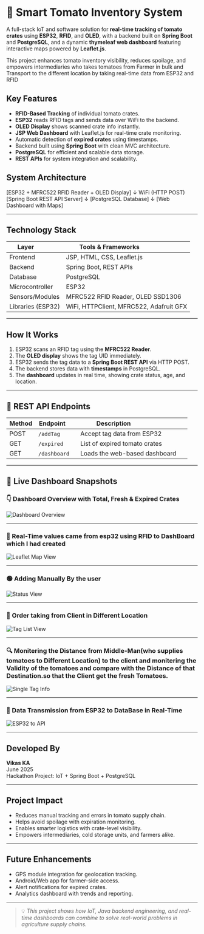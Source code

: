 # 🍅 Smart Tomato Inventory System

A full-stack IoT and software solution for **real-time tracking of tomato crates** using **ESP32**, **RFID**, and **OLED**, with a backend built on **Spring Boot** and **PostgreSQL**, and a dynamic **thymeleaf web dashboard** featuring interactive maps powered by **Leaflet.js**.

This project enhances tomato inventory visibility, reduces spoilage, and empowers intermediaries who takes tomatoes from Farmer in bulk  and Transport to the different location by taking real-time data from ESP32 and RFID 



##  Key Features

-  **RFID-Based Tracking** of individual tomato crates.
-  **ESP32** reads RFID tags and sends data over WiFi to the backend.
-  **OLED Display** shows scanned crate info instantly.
-  **JSP Web Dashboard** with Leaflet.js for real-time crate monitoring.
-  Automatic detection of **expired crates** using timestamps.
-  Backend built using **Spring Boot** with clean MVC architecture.
-  **PostgreSQL** for efficient and scalable data storage.
-  **REST APIs** for system integration and scalability.



##  System Architecture

[ESP32 + MFRC522 RFID Reader + OLED Display]
↓ WiFi (HTTP POST)
[Spring Boot REST API Server]
↓
[PostgreSQL Database]
↓
[Web Dashboard with Maps]




---

##  Technology Stack

| Layer            | Tools & Frameworks                      |
|------------------|------------------------------------------|
| Frontend         | JSP, HTML, CSS, Leaflet.js               |
| Backend          | Spring Boot, REST APIs                   |
| Database         | PostgreSQL                               |
| Microcontroller  | ESP32                                    |
| Sensors/Modules  | MFRC522 RFID Reader, OLED SSD1306        |
| Libraries (ESP32)| WiFi, HTTPClient, MFRC522, Adafruit GFX  |

---

##  How It Works

1.  ESP32 scans an RFID tag using the **MFRC522 Reader**.
2.  The **OLED display** shows the tag UID immediately.
3.  ESP32 sends the tag data to a **Spring Boot REST API** via HTTP POST.
4.  The backend stores data with **timestamps** in PostgreSQL.
5.  The **dashboard** updates in real time, showing crate status, age, and location.

---

## 🔗 REST API Endpoints

| Method | Endpoint      | Description                        |
|--------|----------------|-------------------------------------|
| POST   | `/addTag`      | Accept tag data from ESP32         |
| GET    | `/expired`     | List of expired tomato crates      |
| GET    | `/dashboard`   | Loads the web-based dashboard      |

---

## 📸 Live Dashboard Snapshots

### 👇 Dashboard Overview with Total, Fresh & Expired Crates
![Dashboard Overview](https://github.com/user-attachments/assets/b3283a12-0a5d-4711-b93a-2ae408eaa8c9)

---

### 📍 Real-Time values came from esp32 using RFID to DashBoard which I had created 
![Leaflet Map View](https://github.com/user-attachments/assets/9c50fd52-d5bd-422c-b5c3-4d0d44d09fb1)

---

### 🟢 Adding Manually By the user 
![Status View](https://github.com/user-attachments/assets/e4c2a81b-a681-47a9-99bb-8674d904fa77)

---

### 🧾 Order taking from Client in Different Location
![Tag List View](https://github.com/user-attachments/assets/36feea5a-052f-4739-bf96-3e2b88ffd060)

---

### 🔍 Monitering the Distance from Middle-Man(who supplies tomatoes to Different Location) to the client and monitering the Validity of the tomatoes and compare with the Distance of that Destination.so that the Client get the fresh Tomatoes.
![Single Tag Info](https://github.com/user-attachments/assets/0922d477-ce89-4b9a-815f-f2b0b77796d2)

---

### 📲 Data Transmission from ESP32 to DataBase in Real-Time 
![ESP32 to API](https://github.com/user-attachments/assets/21eed83f-eb30-4aac-b2d5-983b2e2fa30d)

---

##  Developed By

**Vikas KA**  
 June 2025  
 Hackathon Project: IoT + Spring Boot + PostgreSQL

---

## Project Impact

-  Reduces manual tracking and errors in tomato supply chain.
-  Helps avoid spoilage with expiration monitoring.
-  Enables smarter logistics with crate-level visibility.
-  Empowers intermediaries, cold storage units, and farmers alike.

---

## Future Enhancements

-  GPS module integration for geolocation tracking.
-  Android/Web app for farmer-side access.
-  Alert notifications for expired crates.
-  Analytics dashboard with trends and reporting.

---

> 💡 *This project shows how IoT, Java backend engineering, and real-time dashboards can combine to solve real-world problems in agriculture supply chains.*




